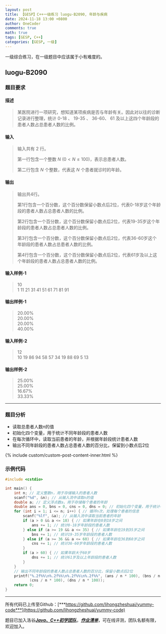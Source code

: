 ```yaml
---
layout: post
title: 【GESP】C++一级练习 luogu-B2090, 年龄与疾病
date: 2024-11-18 13:00 +0800
author: OneCoder
comments: true
math: true
tags: [GESP, C++]
categories: [GESP, 一级]
---
```

一级综合练习，在一级题目中应该属于小有难度的。

<!--more-->

## luogu-B2090

### 题目要求

#### 描述

>某医院进行一项研究，想知道某项疾病是否与年龄有关。因此对以往的诊断记录进行整理，统计 0-18 、 19-35 、 36-60、 61 及以上这四个年龄段的患者人数占总患者人数的比例。

#### 输入

>输入共有 2 行。
>
>第一行包含一个整数 $N$ ($0 < N \leq 100$)，表示总患者人数。
>
>第二行包含 $N$ 个整数，代表这 $N$ 个患者就诊时的年龄。

#### 输出

>输出共4行。
>
>第1行包含一个百分数，这个百分数保留小数点后2位，代表0-18岁这个年龄段的患者人数占总患者人数的比例。
>
>第2行包含一个百分数，这个百分数保留小数点后2位，代表19-35岁这个年龄段的患者人数占总患者人数的比例。
>
>第3行包含一个百分数，这个百分数保留小数点后2位，代表36-60岁这个年龄段的患者人数占总患者人数的比例。
>
>第4行包含一个百分数，这个百分数保留小数点后2位，代表61岁及以上这个年龄段的患者人数占总患者人数的比例。

#### 输入样例-1

>10  
>1 11 21 31 41 51 61 71 81 91

#### 输出样例-1

>20.00%  
>20.00%  
>20.00%  
>40.00%

#### 输入样例-2

>12  
>10 19 86 94 58 57 34 19 88 69 5 13

#### 输出样例-2

>25.00%  
>25.00%  
>16.67%  
>33.33%

---

### 题目分析

- 读取总患者人数$n$的值
- 初始化四个变量，用于统计不同年龄段的患者人数
- 在每次循环中，读取当前患者的年龄，并根据年龄段统计患者人数
- 输出不同年龄段的患者人数占总患者人数的百分比，保留到小数点后2位

{% include custom/custom-post-content-inner.html %}

### 示例代码

```cpp
#include <cstdio>

int main() {
    int n; // 定义整数n，用于存储输入的患者人数
    scanf("%d", &n); // 从输入流中读取n的值
    double a; // 定义浮点数a，用于存储每个患者的年龄
    double ans = 0, bns = 0, cns = 0, dns = 0; // 初始化四个变量，用于统计不同年龄段的患者人数
    for (int i = 1; i <= n; i++) { // 循环n次，处理每个患者的信息
        scanf("%lf", &a); // 从输入流中读取当前患者的年龄
        if (a > 0 && a <= 18) { // 如果年龄在0到18岁之间
            ans += 1; // 统计0-18岁年龄段的患者人数
        } else if (a >= 19 && a <= 35) { // 如果年龄在19到35岁之间
            bns += 1; // 统计19-35岁年龄段的患者人数
        } else if (a >= 36 && a <= 60) { // 如果年龄在36到60岁之间
            cns += 1; // 统计36-60岁年龄段的患者人数
        }
        if (a > 60) { // 如果年龄大于60岁
            dns += 1; // 统计61岁及以上年龄段的患者人数
        }
    }
    // 输出不同年龄段的患者人数占总患者人数的百分比，保留小数点后2位
    printf("%.2f%%\n%.2f%%\n%.2f%%\n%.2f%%", (ans / n * 100), (bns / n * 100),
           (cns / n * 100), (dns / n * 100));
    return 0;
}
```

---

所有代码已上传至Github：[***https://github.com/lihongzheshuai/yummy-code***](https://github.com/lihongzheshuai/yummy-code)

题目已加入洛谷[***Java、C++初学团队***](https://www.luogu.com.cn/team/92228)，[***作业清单***](https://www.luogu.com.cn/team/92228#homework)，可在线评测，团队名额有限，欢迎加入。
